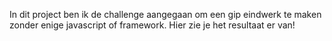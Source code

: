 In dit project ben ik de challenge aangegaan om een gip eindwerk te maken zonder enige javascript of framework. 
Hier zie je het resultaat er van!
